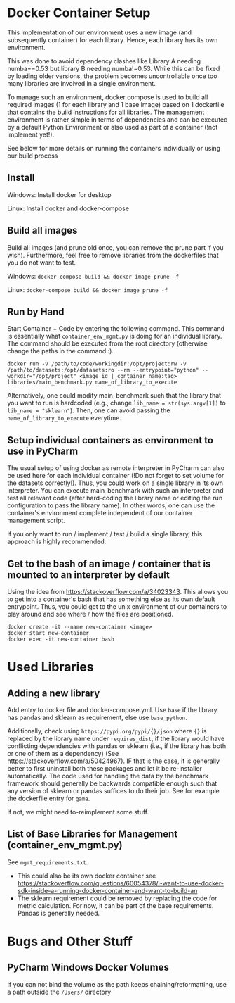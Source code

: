 # Docker Container Setup

This implementation of our environment uses a new image (and subsequently container) for each library. Hence, each
library has its own environment.

This was done to avoid dependency clashes like Library A needing numba==0.53 but library B needing numba!=0.53. While
this can be fixed by loading older versions, the problem becomes uncontrollable once too many libraries are involved in
a single environment.

To manage such an environment, docker compose is used to build all required images (1 for each library and 1 base image)
based on 1 dockerfile that contains the build instructions for all libraries. The management environment is rather
simple in terms of dependencies and can be executed by a default Python Environment or also used as part of a
container (!not implement yet!).

See below for more details on running the containers individually or using our build process

## Install

Windows: Install docker for desktop

Linux: Install docker and docker-compose

## Build all images

Build all images (and prune old once, you can remove the prune part if you wish). Furthermore, feel free to remove
libraries from the dockerfiles that you do not want to test.

Windows:
`docker compose build && docker image prune -f`

Linux:
`docker-compose build && docker image prune -f`

## Run by Hand

Start Container + Code by entering the following command. This command is essentially what `container_env_mgmt.py` is
doing for an individual library. The command should be executed from the root directory (otherwise change the paths in
the command :).

`docker run -v /path/to/code/workingdir:/opt/project:rw -v /path/to/datasets:/opt/datasets:ro --rm --entrypoint="python" --workdir="/opt/project" <image id | container_name:tag> libraries/main_benchmark.py name_of_library_to_execute`

Alternatively, one could modify main_benchmark such that the library that you want to run is hardcoded (e.g.,
change `lib_name = str(sys.argv[1])` to `lib_name = "sklearn"`). Then, one can avoid passing
the `name_of_library_to_execute` everytime.

## Setup individual containers as environment to use in PyCharm

The usual setup of using docker as remote interpreter in PyCharm can also be used here for each individual container
(!Do not forget to set volume for the datasets correctly!). Thus, you could work on a single library in its own
interpreter. You can execute main_benchmark with such an interpreter and test all relevant code (after hard-coding the
library name or editing the run configuration to pass the library name). In other words, one can use the container's
environment complete independent of our container management script.

If you only want to run / implement / test / build a single library, this approach is highly recommended.

## Get to the bash of an image / container that is mounted to an interpreter by default

Using the idea from https://stackoverflow.com/a/34023343. This allows you to get into a container's bash that has
something else as its own default entrypoint. Thus, you could get to the unix environment of our containers to play
around and see where / how the files are positioned.

```
docker create -it --name new-container <image>
docker start new-container
docker exec -it new-container bash
```

# Used Libraries

## Adding a new library

Add entry to docker file and docker-compose.yml. Use `base` if the library has pandas and sklearn as requirement, else
use `base_python`.

Additionally, check using `https://pypi.org/pypi/{}/json` where `{}` is replaced by the library name
under `requires_dist`, if the library would have conflicting dependencies with pandas or sklearn (i.e., if the library
has both or one of them as a dependency) (See https://stackoverflow.com/a/50424967). IF that is the case, it is
generally better to first uninstall both these packages and let it be re-installer automatically. The code used for
handling the data by the benchmark framework should generally be backwards compatible enough such that any version of
sklearn or pandas suffices to do their job. See for example the dockerfile entry for `gama`.

If not, we might need to-reimplement some stuff.

## List of Base Libraries for Management (container_env_mgmt.py)

See `mgmt_requirements.txt`.

* This could also be its own docker container
  see https://stackoverflow.com/questions/60054378/i-want-to-use-docker-sdk-inside-a-running-docker-container-and-want-to-build-an
* The sklearn requirement could be removed by replacing the code for metric calculation. For now, it can be part of the
  base requirements. Pandas is generally needed.


# Bugs and Other Stuff

## PyCharm Windows Docker Volumes

If you can not bind the volume as the path keeps chaining/reformatting, use a path outside the `/Users/` directory 